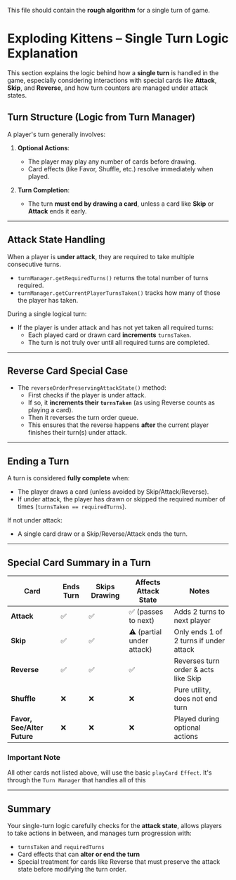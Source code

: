 This file should contain the **rough algorithm** for a single turn of game.

# Exploding Kittens – Single Turn Logic Explanation

This section explains the logic behind how a **single turn** is handled in the game, especially considering interactions
with special cards like **Attack**, **Skip**, and **Reverse**, and how turn counters are managed under attack states.

## Turn Structure (Logic from Turn Manager)

A player's turn generally involves:

1. **Optional Actions**:
    - The player may play any number of cards before drawing.
    - Card effects (like Favor, Shuffle, etc.) resolve immediately when played.

2. **Turn Completion**:
    - The turn **must end by drawing a card**, unless a card like **Skip** or **Attack** ends it early.

---

## Attack State Handling

When a player is **under attack**, they are required to take multiple consecutive turns.

- `turnManager.getRequiredTurns()` returns the total number of turns required.
- `turnManager.getCurrentPlayerTurnsTaken()` tracks how many of those the player has taken.

During a single logical turn:

- If the player is under attack and has not yet taken all required turns:
    - Each played card or drawn card **increments** `turnsTaken`.
    - The turn is not truly over until all required turns are completed.

---

## Reverse Card Special Case

- The `reverseOrderPreservingAttackState()` method:
    - First checks if the player is under attack.
    - If so, it **increments their `turnsTaken`** (as using Reverse counts as playing a card).
    - Then it reverses the turn order queue.
    - This ensures that the reverse happens **after** the current player finishes their turn(s) under attack.

---

## Ending a Turn

A turn is considered **fully complete** when:

- The player draws a card (unless avoided by Skip/Attack/Reverse).
- If under attack, the player has drawn or skipped the required number of times (`turnsTaken == requiredTurns`).

If not under attack:

- A single card draw or a Skip/Reverse/Attack ends the turn.

---

## Special Card Summary in a Turn

| Card                        | Ends Turn | Skips Drawing | Affects Attack State      | Notes                                  |
|-----------------------------|-----------|---------------|---------------------------|----------------------------------------|
| **Attack**                  | ✅         | ✅             | ✅ (passes to next)        | Adds 2 turns to next player            |
| **Skip**                    | ✅         | ✅             | ⚠️ (partial under attack) | Only ends 1 of 2 turns if under attack |
| **Reverse**                 | ✅         | ✅             | ✅                         | Reverses turn order & acts like Skip   |
| **Shuffle**                 | ❌         | ❌             | ❌                         | Pure utility, does not end turn        |
| **Favor, See/Alter Future** | ❌         | ❌             | ❌                         | Played during optional actions         |

### Important Note
All other cards not listed above, will use the basic `playCard Effect`. It's through the `Turn Manager` that handles all of this

---

## Summary

Your single-turn logic carefully checks for the **attack state**, allows players to take actions in between, and manages
turn progression with:

- `turnsTaken` and `requiredTurns`
- Card effects that can **alter or end the turn**
- Special treatment for cards like Reverse that must preserve the attack state before modifying the turn order.

